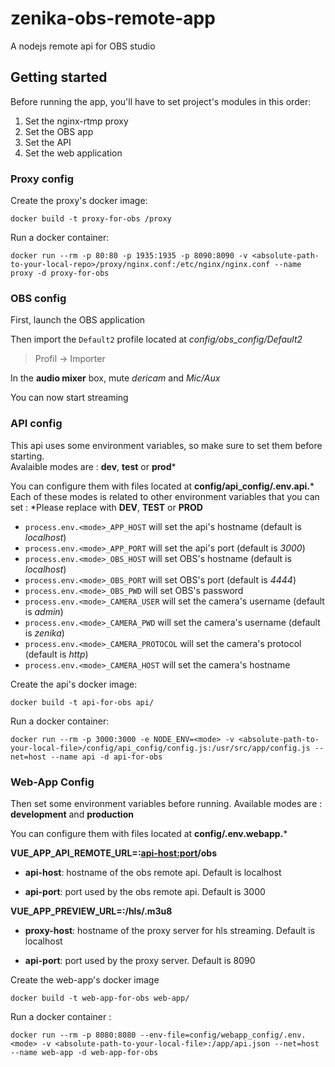 # zenika-obs-remote-app
A nodejs remote api for OBS studio

## Getting started

Before running the app, you'll have to set project's modules in this order:
1. Set the nginx-rtmp proxy
2. Set the OBS app
3. Set the API
4. Set the web application 


### Proxy config 

Create the proxy's docker image:  
```
docker build -t proxy-for-obs /proxy
```

Run a docker container:  
```
docker run --rm -p 80:80 -p 1935:1935 -p 8090:8090 -v <absolute-path-to-your-local-repo>/proxy/nginx.conf:/etc/nginx/nginx.conf --name proxy -d proxy-for-obs
``` 


### OBS config

First, launch the OBS application

Then import the `Default2` profile located at *config/obs_config/Default2*
> Profil -> Importer

In the **audio mixer** box, mute *dericam* and *Mic/Aux*  

You can now start streaming


### API config

This api uses some environment variables, so make sure to set them before starting.  
Avalaible modes are : **dev**, **test** or **prod***

You can configure them with files located at **config/api_config/.env.api.***  
Each of these modes is related to other environment variables that you can set : 
*Please replace <mode> with **DEV**, **TEST** or **PROD**
* `process.env.<mode>_APP_HOST` will set the api's hostname (default is *localhost*)
* `process.env.<mode>_APP_PORT` will set the api's port (default is *3000*)
* `process.env.<mode>_OBS_HOST` will set OBS's hostname (default is *localhost*)
* `process.env.<mode>_OBS_PORT` will set OBS's port (default is *4444*)
* `process.env.<mode>_OBS_PWD` will set OBS's password 
* `process.env.<mode>_CAMERA_USER` will set the camera's username (default is *admin*)
* `process.env.<mode>_CAMERA_PWD` will set the camera's username (default is *zenika*)
* `process.env.<mode>_CAMERA_PROTOCOL` will set the camera's protocol (default is *http*)
* `process.env.<mode>_CAMERA_HOST` will set the camera's hostname 

Create the api's docker image:
```
docker build -t api-for-obs api/
```

Run a docker container:
```
docker run --rm -p 3000:3000 -e NODE_ENV=<mode> -v <absolute-path-to-your-local-file>/config/api_config/config.js:/usr/src/app/config.js --net=host --name api -d api-for-obs
```


### Web-App Config

Then set some environment variables before running.
Available modes are : **development** and **production**

You can configure them with files located at **config/.env.webapp.***

**VUE_APP_API_REMOTE_URL=<api-host>:<api-host:port>/obs**
* **api-host**: hostname of the obs remote api. Default is localhost

* **api-port**: port used by the obs remote api. Default is 3000

**VUE_APP_PREVIEW_URL=<proxy-host>:<proxy-port>/hls/<video-stream-name>.m3u8**
* **proxy-host**: hostname of the proxy server for hls streaming. Default is localhost

* **api-port**: port used by the proxy server. Default is 8090   


Create the web-app's docker image
```
docker build -t web-app-for-obs web-app/
```

Run a docker container :
```
docker run --rm -p 8080:8080 --env-file=config/webapp_config/.env.<mode> -v <absolute-path-to-your-local-file>:/app/api.json --net=host --name web-app -d web-app-for-obs
```
